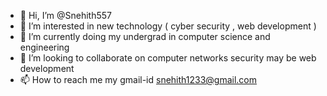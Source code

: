 - 👋 Hi, I’m @Snehith557
- 👀 I’m interested in new technology ( cyber security , web development )
- 🌱 I’m currently doing my undergrad in computer science and engineering 
- 💞️ I’m looking to collaborate on computer networks security may be web development 
- 📫 How to reach me my gmail-id snehith1233@gmail.com 

<!---
Snehith557/Snehith557 is a ✨ special ✨ repository because its `README.md` (this file) appears on your GitHub profile.
You can click the Preview link to take a look at your changes.
--->
